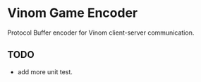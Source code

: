 # Vinom Game Encoder

Protocol Buffer encoder for Vinom client-server communication.

## TODO
- add more unit test.
